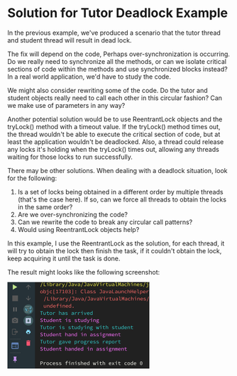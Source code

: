 # Solution for Tutor Deadlock Example

In the previous example, we've produced a scenario that the tutor thread
and student thread will result in dead lock.

The fix will depend on the code, Perhaps over-synchronization is occurring.
Do we really need to synchronize all the methods, or can we isolate critical
sections of code within the methods and use synchronized blocks instead?
In a real world application, we'd have to study the code.

We might also consider rewriting some of the code. Do the tutor and student objects
really need to call each other in this circular fashion?
Can we make use of parameters in any way?

Another potential solution would be to use ReentrantLock objects and the tryLock()
method with a timeout value. If the tryLock() method times out, the thread wouldn't
be able to execute the critical section of code, but at least the application
wouldn't be deadlocked. Also, a thread could release any locks it's holding when
the tryLock() times out, allowing any threads waiting for those locks to run successfully.

There may be other solutions. When dealing with a deadlock situation, look for the following:

1. Is a set of locks being obtained in a different order by multiple threads (that's the case here).
If so, can we force all threads to obtain the locks in the same order?
2. Are we over-synchronizing the code?
3. Can we rewrite the code to break any circular call patterns?
4. Would using ReentrantLock objects help?

In this example, I use the ReentrantLock as the solution, for each thread, it will try to
obtain the lock then finish the task, if it couldn't obtain the lock, keep acquiring it until the task is done.

The result might looks like the following screenshot:

<img src="./solution.png" width="320" height="195"/><br/>
